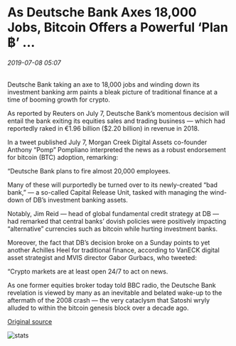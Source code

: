 # As Deutsche Bank Axes 18,000 Jobs, Bitcoin Offers a Powerful ‘Plan ฿’ ...

###### 2019-07-08 05:07

Deutsche Bank taking an axe to 18,000 jobs and winding down its investment banking arm paints a bleak picture of traditional finance at a time of booming growth for crypto.

As reported by Reuters on July 7, Deutsche Bank’s momentous decision will entail the bank exiting its equities sales and trading business — which had reportedly raked in €1.96 billion ($2.20 billion) in revenue in 2018.

In a tweet published July 7, Morgan Creek Digital Assets co-founder Anthony “Pomp” Pompliano interpreted the news as a robust endorsement for bitcoin (BTC) adoption, remarking:

“Deutsche Bank plans to fire almost 20,000 employees.

Many of these will purportedly be turned over to its newly-created “bad bank,” — a so-called Capital Release Unit, tasked with managing the wind-down of DB’s investment banking assets.

Notably, Jim Reid — head of global fundamental credit strategy at DB — had remarked that central banks’ dovish policies were positively impacting “alternative” currencies such as bitcoin while hurting investment banks.

Moreover, the fact that DB’s decision broke on a Sunday points to yet another Achilles Heel for traditional finance, according to VanECK digital asset strategist and MVIS director Gabor Gurbacs, who tweeted:

“Crypto markets are at least open 24/7 to act on news.

As one former equities broker today told BBC radio, the Deutsche Bank revelation is viewed by many as an inevitable and belated wake-up to the aftermath of the 2008 crash — the very cataclysm that Satoshi wryly alluded to within the bitcoin genesis block over a decade ago.

[Original source](https://cointelegraph.com/news/as-deutsche-bank-axes-18-000-jobs-bitcoin-offers-a-powerful-plan)

![stats](https://c.statcounter.com/11760860/0/a89fa40b/1/ "stats")
